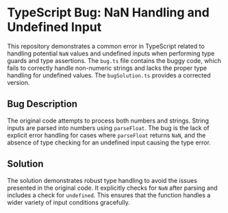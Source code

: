 # TypeScript Bug: NaN Handling and Undefined Input

This repository demonstrates a common error in TypeScript related to handling potential `NaN` values and undefined inputs when performing type guards and type assertions.  The `bug.ts` file contains the buggy code, which fails to correctly handle non-numeric strings and lacks the proper type handling for undefined values. The `bugSolution.ts` provides a corrected version.

## Bug Description

The original code attempts to process both numbers and strings.  String inputs are parsed into numbers using `parseFloat`. The bug is the lack of explicit error handling for cases where `parseFloat` returns `NaN`, and the absence of type checking for an undefined input causing the type error. 

## Solution

The solution demonstrates robust type handling to avoid the issues presented in the original code.  It explicitly checks for `NaN` after parsing and includes a check for `undefined`.  This ensures that the function handles a wider variety of input conditions gracefully.
